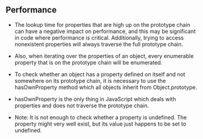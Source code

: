 ## Performance

* The lookup time for properties that are high up on the prototype chain can have a negative impact on performance, and this may be significant in code where performance is critical. Additionally, trying to access nonexistent properties will always traverse the full prototype chain.

* Also, when iterating over the properties of an object, every enumerable property that is on the prototype chain will be enumerated.

* To check whether an object has a property defined on itself and not somewhere on its prototype chain, it is necessary to use the hasOwnProperty method which all objects inherit from Object.prototype.

* hasOwnProperty is the only thing in JavaScript which deals with properties and does not traverse the prototype chain.

* Note: It is not enough to check whether a property is undefined. The property might very well exist, but its value just happens to be set to undefined.

